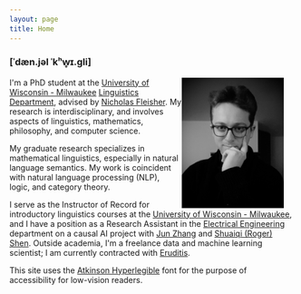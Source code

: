 ```yaml
---
layout: page
title: Home
---
```


### [ˈdæn.jəl ˈkʰw̥ɪ.ɡli]

<img src="/images/quigley_daniel_headshot.jpg" alt="Profile Picture" style="float: right; margin-right: 20px; width: 180px;">

I'm a PhD student at the [University of Wisconsin - Milwaukee](https://uwm.edu/) [Linguistics Department](https://uwm.edu/linguistics/), advised by [Nicholas Fleisher](https://uwm.edu/linguistics/people/fleisher-nicholas/). My research is interdisciplinary, and involves aspects of linguistics, mathematics, philosophy, and computer science. 



My graduate research specializes in mathematical linguistics, especially in natural language semantics. My work is coincident with natural language processing (NLP), logic, and category theory.

I serve as the Instructor of Record for introductory linguistics courses at the [University of Wisconsin - Milwaukee](https://uwm.edu/), and I have a position as a Research Assistant in the [Electrical Engineering](https://uwm.edu/engineering/departments/electrical-engineering/) department on a causal AI project with [Jun Zhang](https://uwm.edu/engineering/people/zhang-jun/) and [Shuaiqi (Roger) Shen](https://uwm.edu/engineering/people/shen-shuaiqi-roger/). Outside academia, I'm a freelance data and machine learning scientist; I am currently contracted with [Eruditis](https://www.linkedin.com/company/eruditis/).

This site uses the [Atkinson Hyperlegible](https://brailleinstitute.org/freefont) font for the purpose of accessibility for low-vision readers.
